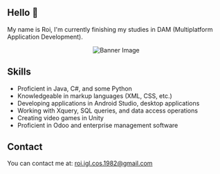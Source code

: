 ## Hello 👋

My name is Roi, I'm currently finishing my studies in DAM (Multiplatform Application Development).

<div align="center">
  <img src="https://i.imgur.com/mM9mkt0.png" alt="Banner Image">
</div>

## Skills

* Proficient in Java, C#, and some Python
* Knowledgeable in markup languages (XML, CSS, etc.)
* Developing applications in Android Studio, desktop applications
* Working with Xquery, SQL queries, and data access operations
* Creating video games in Unity
* Proficient in Odoo and enterprise management software

## Contact

You can contact me at: roi.igl.cos.1982@gmail.com


